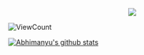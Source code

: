 <div align="center">
<img src="https%3A%2F%2Freadme-typing-svg.herokuapp.com%2F%3Fsize%3D50%26center%3Dtrue%26vCenter%3Dtrue%26width%3D800%26height%3D100%26lines%3DNamaste%2B%F0%9F%99%8F%3BPranam%2B%F0%9F%99%8F%3BKhamma%20Ghani%2B%F0%9F%99%8F%3BVanakkam%2B%F0%9F%99%8F%3BSat%20Sri%20Akaal%2B%F0%9F%99%8F%3BAssalam%20Alaikum%2B%F0%9F%99%8F%3B">
<br>
</div>

![ViewCount](https://views.whatilearened.today/views/github/abhir9/abhir9.svg?cache=remove) <br>

<!--
**abhir9/abhir9** is a ✨ _special_ ✨ repository because its `README.md` (this file) appears on your GitHub profile.

Here are some ideas to get you started:

- 🔭 I’m currently working on ...
- 🌱 I’m currently learning ...
- 👯 I’m looking to collaborate on ...
- 🤔 I’m looking for help with ...
- 💬 Ask me about ...
- 📫 How to reach me: ...
- 😄 Pronouns: ...
- ⚡ Fun fact: ...
-->

[![Abhimanyu's github stats](https://github-readme-stats.vercel.app/api?username=abhir9&show_icons=true&theme=vue)](https://github.com/abhir9/github-readme-stats)
